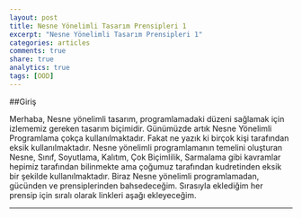 ```yaml
---
layout: post
title: Nesne Yönelimli Tasarım Prensipleri 1
excerpt: "Nesne Yönelimli Tasarım Prensipleri 1"
categories: articles
comments: true
share: true
analytics: true
tags: [OOD]
---
```


##Giriş

Merhaba,
Nesne yönelimli tasarım, programlamadaki düzeni sağlamak için izlememiz gereken tasarım biçimidir. 
Günümüzde artık Nesne Yönelimli Programlama çokça kullanılmaktadır. Fakat ne yazık ki birçok kişi tarafından eksik kullanılmaktadır. 
Nesne yönelimli programlamanın temelini oluşturan Nesne, Sınıf, Soyutlama, Kalıtım, Çok Biçimlilik, Sarmalama gibi kavramlar hepimiz 
tarafından bilinmekte ama çoğumuz tarafından kudretinden eksik bir şekilde kullanılmaktadır. Biraz Nesne yönelimli programlamadan, 
gücünden ve prensiplerinden bahsedeceğim. Sırasıyla eklediğim her prensip için sıralı olarak linkleri aşağı ekleyeceğim.

---
